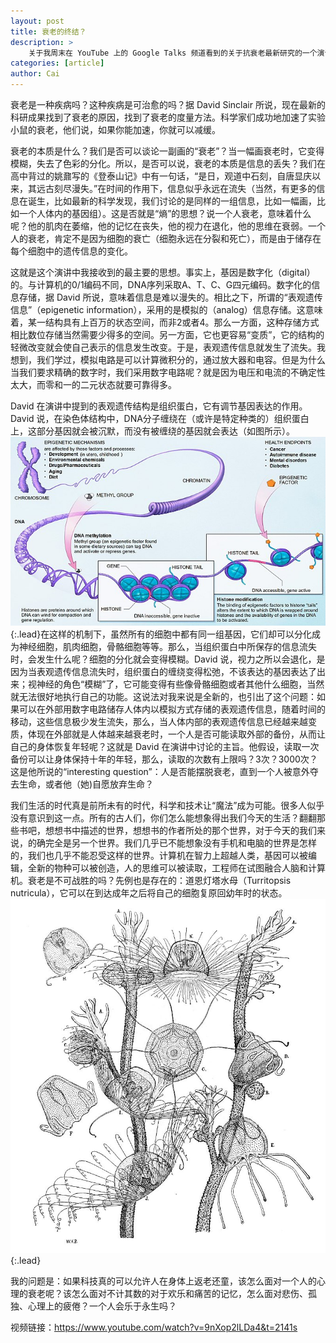 ```yaml
---
layout: post
title: 衰老的终结？
description: >
    关于我周末在 YouTube 上的 Google Talks 频道看到的关于抗衰老最新研究的一个演讲
categories: [article]
author: Cai
---
```


衰老是一种疾病吗？这种疾病是可治愈的吗？据 David Sinclair 所说，现在最新的科研成果找到了衰老的原因，找到了衰老的度量方法。科学家们成功地加速了实验小鼠的衰老，他们说，如果你能加速，你就可以减缓。

衰老的本质是什么？我们是否可以谈论一副画的“衰老”？当一幅画衰老时，它变得模糊，失去了色彩的分化。所以，是否可以说，衰老的本质是信息的丢失？我们在高中背过的姚鼐写的《登泰山记》中有一句话，“是日，观道中石刻，自唐显庆以来，其远古刻尽漫失。”在时间的作用下，信息似乎永远在流失（当然，有更多的信息在诞生，比如最新的科学发现，我们讨论的是同样的一组信息，比如一幅画，比如一个人体内的基因组）。这是否就是“熵”的思想？说一个人衰老，意味着什么呢？他的肌肉在萎缩，他的记忆在丧失，他的视力在退化，他的思维在衰弱。一个人的衰老，肯定不是因为细胞的衰亡（细胞永远在分裂和死亡），而是由于储存在每个细胞中的遗传信息的变化。

这就是这个演讲中我接收到的最主要的思想。事实上，基因是数字化（digital）的。与计算机的0/1编码不同，DNA序列采取A、T、C、G四元编码。数字化的信息存储，据 David 所说，意味着信息是难以漫失的。相比之下，所谓的“表观遗传信息”（epigenetic information），采用的是模拟的（analog）信息存储。这意味着，某一结构具有上百万的状态空间，而非2或者4。那么一方面，这种存储方式相比数位存储当然需要少得多的空间。另一方面，它也更容易“变质”，它的结构的轻微改变就会使自己表示的信息发生改变。于是，表观遗传信息就发生了流失。我想到，我们学过，模拟电路是可以计算微积分的，通过放大器和电容。但是为什么当我们要求精确的数字时，我们采用数字电路呢？就是因为电压和电流的不确定性太大，而零和一的二元状态就要可靠得多。

David 在演讲中提到的表观遗传结构是组织蛋白，它有调节基因表达的作用。David 说，在染色体结构中，DNA分子缠绕在（或许是特定种类的）组织蛋白上，这部分基因就会被沉默，而没有被缠绕的基因就会表达（如图所示）。![Full-width image](/_posts/epigenetics.jpg){:.lead}在这样的机制下，虽然所有的细胞中都有同一组基因，它们却可以分化成为神经细胞，肌肉细胞，骨骼细胞等等。那么，当组织蛋白中所保存的信息流失时，会发生什么呢？细胞的分化就会变得模糊。David 说，视力之所以会退化，是因为当表观遗传信息流失时，组织蛋白的缠绕变得松弛，不该表达的基因表达了出来；视神经的角色“模糊”了，它可能变得有些像骨骼细胞或者其他什么细胞，当然就无法很好地执行自己的功能。这说法对我来说是全新的，也引出了这个问题：如果可以在外部用数字电路储存人体内以模拟方式存储的表观遗传信息，随着时间的移动，这些信息极少发生流失，那么，当人体内部的表观遗传信息已经越来越变质，体现在外部就是人体越来越衰老时，一个人是否可能读取外部的备份，从而让自己的身体恢复年轻呢？这就是 David 在演讲中讨论的主旨。他假设，读取一次备份可以让身体保持十年的年轻，那么，读取的次数有上限吗？3次？3000次？这是他所说的“interesting question”：人是否能摆脱衰老，直到一个人被意外夺去生命，或者他（她)自愿放弃生命？

我们生活的时代真是前所未有的时代，科学和技术让“魔法”成为可能。很多人似乎没有意识到这一点。所有的古人们，你们怎么能想象得出我们今天的生活？翻翻那些书吧，想想书中描述的世界，想想书的作者所处的那个世界，对于今天的我们来说，的确完全是另一个世界。我们几乎已不能想象没有手机和电脑的世界是怎样的，我们也几乎不能忍受这样的世界。计算机在智力上超越人类，基因可以被编辑，全新的物种可以被创造，人的思维可以被读取，工程师在试图融合人脑和计算机。衰老是不可战胜的吗？先例也是存在的：道恩灯塔水母（Turritopsis nutricula），它可以在到达成年之后将自己的细胞复原回幼年时的状态。![Full-width image](/_posts/Turritopsis-nutricula.jpg){:.lead}

我的问题是：如果科技真的可以允许人在身体上返老还童，该怎么面对一个人的心理的衰老呢？该怎么面对不计其数的对于欢乐和痛苦的记忆，怎么面对悲伤、孤独、心理上的疲倦？一个人会乐于永生吗？

视频链接：https://www.youtube.com/watch?v=9nXop2lLDa4&t=2141s
